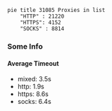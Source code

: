 
```mermaid
pie title 31085 Proxies in list
    "HTTP" : 21220
    "HTTPS": 4152
    "SOCKS" : 8814
```

### Some Info
#### Average Timeout

- mixed: 3.5s
- http: 1.9s
- https: 8.6s
- socks: 6.4s